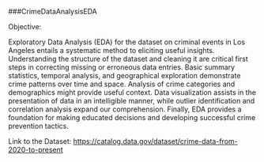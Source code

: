 ###CrimeDataAnalysisEDA

Objective:


Exploratory Data Analysis (EDA) for the dataset on criminal events in Los Angeles entails a systematic method to eliciting useful insights. Understanding the structure of the dataset and cleaning it are critical first steps in correcting missing or erroneous data entries. Basic summary statistics, temporal analysis, and geographical exploration demonstrate crime patterns over time and space. Analysis of crime categories and demographics might provide useful context. Data visualization assists in the presentation of data in an intelligible manner, while outlier identification and correlation analysis expand our comprehension. Finally, EDA provides a foundation for making educated decisions and developing successful crime prevention tactics.



Link to the Dataset: https://catalog.data.gov/dataset/crime-data-from-2020-to-present
